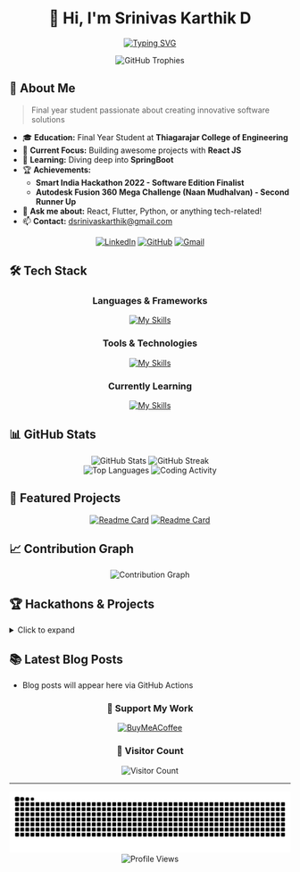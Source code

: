 <div align="center">
  
# 👋 Hi, I'm Srinivas Karthik D

[![Typing SVG](https://readme-typing-svg.herokuapp.com?font=Fira+Code&weight=600&size=24&pause=1000&color=36BCF7&center=true&vCenter=true&random=false&width=600&lines=Software+Developer;Cloud+Enthusiast;Tech+Innovator;Problem+Solver;Hackathon+Enjoyer)](https://git.io/typing-svg)

<img src="https://github-profile-trophy.vercel.app/?username=dsrinivaskarthik&theme=algolia&column=7&margin-w=15&margin-h=15&no-bg=true&no-frame=true" alt="GitHub Trophies" />

</div>

## 🚀 About Me

> Final year student passionate about creating innovative software solutions

- 🎓 **Education:** Final Year Student at **Thiagarajar College of Engineering**
- 🔭 **Current Focus:** Building awesome projects with **React JS**
- 🌱 **Learning:** Diving deep into **SpringBoot**
- 🏆 **Achievements:**
  - **Smart India Hackathon 2022 - Software Edition Finalist**
  - **Autodesk Fusion 360 Mega Challenge (Naan Mudhalvan) - Second Runner Up**
- 💬 **Ask me about:** React, Flutter, Python, or anything tech-related!
- 📫 **Contact:** [dsrinivaskarthik@gmail.com](mailto:dsrinivaskarthik@gmail.com)

<div align="center">

[![LinkedIn](https://img.shields.io/badge/LinkedIn-0077B5?style=for-the-badge&logo=linkedin&logoColor=white)](https://linkedin.com/in/dsrinivaskarthik)
[![GitHub](https://img.shields.io/badge/GitHub-100000?style=for-the-badge&logo=github&logoColor=white)](https://github.com/dsrinivaskarthik)
[![Gmail](https://img.shields.io/badge/Gmail-D14836?style=for-the-badge&logo=gmail&logoColor=white)](mailto:dsrinivaskarthik@gmail.com)

</div>

## 🛠️ Tech Stack

<div align="center">

### Languages & Frameworks

[![My Skills](https://skillicons.dev/icons?i=react,python,flutter,c,html,css,javascript,firebase,mysql)](https://skillicons.dev)

### Tools & Technologies

[![My Skills](https://skillicons.dev/icons?i=git,github,vscode,figma)](https://skillicons.dev)

### Currently Learning

[![My Skills](https://skillicons.dev/icons?i=spring,nodejs,mongodb,aws)](https://skillicons.dev)

</div>

## 📊 GitHub Stats

<div align="center">
  <img src="https://github-readme-stats.vercel.app/api?username=dsrinivaskarthik&show_icons=true&theme=tokyonight&hide_border=true&count_private=true&bg_color=0D1117" width="49%" alt="GitHub Stats"/>
  <img src="https://github-readme-streak-stats.herokuapp.com/?user=dsrinivaskarthik&theme=tokyonight&hide_border=true&background=0D1117" width="49%" alt="GitHub Streak"/>
</div>

<div align="center">
  <img src="https://github-readme-stats.vercel.app/api/top-langs/?username=dsrinivaskarthik&layout=compact&theme=tokyonight&hide_border=true&bg_color=0D1117" width="44%" alt="Top Languages"/>
  <img src="https://github-profile-summary-cards.vercel.app/api/cards/productive-time?username=dsrinivaskarthik&theme=tokyonight&utcOffset=8" width="44%" alt="Coding Activity"/>
</div>

## 📌 Featured Projects

<div align="center">

[![Readme Card](https://github-readme-stats.vercel.app/api/pin/?username=dsrinivaskarthik&repo=your-best-repo-name&theme=tokyonight&hide_border=true&bg_color=0D1117)](https://github.com/dsrinivaskarthik/your-best-repo-name)
[![Readme Card](https://github-readme-stats.vercel.app/api/pin/?username=dsrinivaskarthik&repo=your-second-best-repo&theme=tokyonight&hide_border=true&bg_color=0D1117)](https://github.com/dsrinivaskarthik/your-second-best-repo)

</div>

## 📈 Contribution Graph

<div align="center">
  <img src="https://github-readme-activity-graph.vercel.app/graph?username=dsrinivaskarthik&theme=tokyo-night&hide_border=true&bg_color=0D1117" width="100%" alt="Contribution Graph"/>
</div>

## 🏆 Hackathons & Projects

<details>
<summary>Click to expand</summary>

### Smart India Hackathon 2022
Developed an innovative solution that earned finalist position in this prestigious national hackathon.

### Autodesk Fusion 360 Challenge
Created a compelling design that secured the Second Runner Up position in the Naan Mudhalvan initiative.

</details>

## 📚 Latest Blog Posts
<!-- BLOG-POST-LIST:START -->
- Blog posts will appear here via GitHub Actions
<!-- BLOG-POST-LIST:END -->


<div align="center">

### 💖 Support My Work
[![BuyMeACoffee](https://img.shields.io/badge/Buy%20Me%20a%20Coffee-ffdd00?style=for-the-badge&logo=buy-me-a-coffee&logoColor=black)](https://buymeacoffee.com/dsrinivaskarthik)

### 👀 Visitor Count
![Visitor Count](https://profile-counter.glitch.me/dsrinivaskarthik/count.svg)

</div>

---

<div align="center">
  <img src="https://raw.githubusercontent.com/dsrinivaskarthik/dsrinivaskarthik/output/github-contribution-grid-snake-dark.svg" alt="Snake animation" />
</div>

<div align="center">
  <img src="https://komarev.com/ghpvc/?username=dsrinivaskarthik&label=Profile%20Views&color=0e75b6&style=flat" alt="Profile Views" />
</div>
